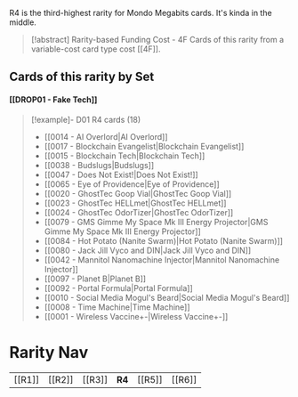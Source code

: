 R4 is the third-highest rarity for Mondo Megabits cards. It's kinda in the middle.  


> [!abstract] Rarity-based Funding Cost - 4F
> Cards of this rarity from a variable-cost card type cost [[4F]]. 


## Cards of this rarity by Set

#### [[DROP01 - Fake Tech]]

> [!example]- D01 R4 cards (18)
>  - [[0014 - AI Overlord|AI Overlord]]
>  - [[0017 - Blockchain Evangelist|Blockchain Evangelist]]
>  - [[0015 - Blockchain Tech|Blockchain Tech]]
>  - [[0038 - Budslugs|Budslugs]]
>  - [[0047 - Does Not Exist!|Does Not Exist!]]
>  - [[0065 - Eye of Providence|Eye of Providence]]
>  - [[0020 - GhostTec Goop Vial|GhostTec Goop Vial]]
>  - [[0023 - GhostTec HELLmet|GhostTec HELLmet]]
>  - [[0024 - GhostTec OdorTizer|GhostTec OdorTizer]]
>  - [[0079 - GMS Gimme My Space Mk III Energy Projector|GMS Gimme My Space Mk III Energy Projector]]
>  - [[0084 - Hot Potato (Nanite Swarm)|Hot Potato (Nanite Swarm)]]
>  - [[0080 - Jack Jill Vyco and DIN|Jack Jill Vyco and DIN]]
>  - [[0042 - Mannitol Nanomachine Injector|Mannitol Nanomachine Injector]]
>  - [[0097 - Planet B|Planet B]]
>  - [[0092 - Portal Formula|Portal Formula]]
>  - [[0010 - Social Media Mogul's Beard|Social Media Mogul's Beard]]
>  - [[0008 - Time Machine|Time Machine]]
>  - [[0001 - Wireless Vaccine+-|Wireless Vaccine+-]]


# Rarity Nav
|    |     |     |     |     |     |
| :------: | --- | --- | --- | --- | --- |
| [[R1]]     | [[R2]]  | [[R3]]  | **R4**  | [[R5]]  | [[R6]]    |  

